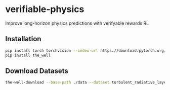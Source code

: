 # verifiable-physics
Improve long-horizon physics predictions with verifyable rewards RL

## Installation

```bash
pip install torch torchvision --index-url https://download.pytorch.org/whl/cu129
pip install the_well
```

## Download Datasets

```bash
the-well-download --base-path ./data --dataset turbulent_radiative_layer_2D --parallel
```